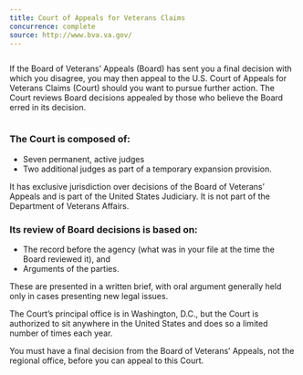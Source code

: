 ```yaml
---
title: Court of Appeals for Veterans Claims
concurrence: complete
source: http://www.bva.va.gov/
---
```


<div class="main" role="main" markdown="0">
<div class="section one" markdown="0">
<div class="primary" markdown="0">
<div class="row" markdown="0">
<div class="small-12 columns" markdown="1">

If the Board of Veterans’ Appeals (Board) has sent you a final decision with which you disagree, you may then appeal to the U.S. Court of Appeals for Veterans Claims (Court) should you want to pursue further action. The Court reviews Board decisions appealed by those who believe the Board erred in its decision.

</div>

<div class="call-out">
<div markdown="1">

### The Court is composed of:

- Seven permanent, active judges
- Two additional judges as part of a temporary expansion provision.

</div>
</div>

<div markdown="1">

It has exclusive jurisdiction over decisions of the Board of Veterans’ Appeals and is part of the United States Judiciary. It is not part of the Department of Veterans Affairs.

</div>

<div class="call-out" markdown="1">

### Its review of Board decisions is based on:

- The record before the agency (what was in your file at the time the Board reviewed it), and
- Arguments of the parties.

</div>

<div markdown="1">

These are presented in a written brief, with oral argument generally held only in cases presenting new legal issues.

The Court’s principal office is in Washington, D.C., but the Court is authorized to sit anywhere in the United States and does so a limited number of times each year.

You must have a final decision from the Board of Veterans’ Appeals, not the regional office, before you can appeal to this Court.

</div>

</div>
</div>

</div>
